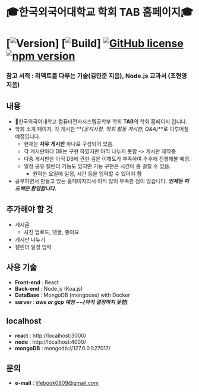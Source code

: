 # :mortar_board:한국외국어대학교 학회 TAB 홈페이지:mortar_board:

# [![Version](https://img.shields.io/badge/Version-1.0.0-green.svg)] [![Build](https://img.shields.io/badge/Build-Passing-success.svg)] [![GitHub license](https://img.shields.io/badge/license-MIT-blue.svg)](https://github.com/facebook/react/blob/master/LICENSE) [![npm version](https://img.shields.io/npm/v/react.svg?style=flat)](https://www.npmjs.com/package/react)

### 참고 서적 : 리액트를 다루는 기술(김민준 지음), Node.js 교과서 (조현영 지음)

## 내용

- :school:한국외국어대학교 컴퓨터전자시스템공학부 학회 **TAB**의 학회 홈페이지 입니다.
- 학회 소개 페이지, 각 게시판 **_(공지사항, 학회 활동 게시판, Q&A)_**로 이루어질 예정입니다.
  - 현재는 **자유 게시판** 하나로 구성되어 있음.
  - 각 게시판마다 DB는 구현 하였지만 아직 나누지 못함 -> 게시판 제작중
  - 다중 게시판은 아직 DB에 관한 깊은 이해도가 부족하여 추후에 진행해볼 예정.
  - 일정 공유 캘린더 기능도 있지만 기능 구현은 시간이 좀 걸릴 수 있음.
    - 원하는 요일에 일정, 시간 등을 입력할 수 있어야 함
- 공부하면서 만들고 있는 홈페이지라서 아직 많이 부족한 점이 많습니다. **_언제든 피드백은 환영합니다._**

## 추가해야 할 것

- 게시글
  - 사진 업로드, 댓글, 좋아요
- 게시판 나누기
- 캘린더 일정 입력

## 사용 기술

- **Front-end** : React
- **Back-end** : Node.js (Koa.js)
- **DataBase** : MongoDB (mongoose) with Docker
- **server** : **_aws or gcp 예정 ~~(아직 결정하지 못함)_**

## localhost

- **react** : http://localhost:3000/
- **node** : http://localhost:4000/
- **mongoDB** : mongodb://127.0.0.1:27017/

## 문의

- **e-mail** : <lifebook0809@gmail.com>
